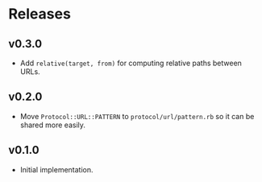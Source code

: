 # Releases

## v0.3.0

  - Add `relative(target, from)` for computing relative paths between URLs.

## v0.2.0

  - Move `Protocol::URL::PATTERN` to `protocol/url/pattern.rb` so it can be shared more easily.

## v0.1.0

  - Initial implementation.
